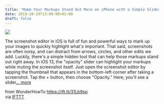 ```yaml
---
title: 'Make Your Markups Stand Out More on iPhone with a Simple Slider'
date: 2019-10-29T13:09:00+01:00
draft: false
---
```


[![](https://img.wonderhowto.com/img/51/73/63705689778653/0/make-your-markups-stand-out-more-iphone-with-simple-slider.1280x600.jpg)](https://ios.gadgethacks.com/how-to/make-your-markups-stand-out-more-iphone-with-simple-slider-0208159/)

The screenshot editor in iOS is full of fun and powerful ways to mark up your images to quickly highlight what's important. That said, screenshots are often noisy, and can distract from arrows, circles, and other edits we add. Luckily, there's a simple hidden tool that can help those markups stand out right away. In iOS 13, the "opacity" slider can highlight your markups while muting the screenshot itself. Just open the screenshot editor by tapping the thumbnail that appears in the bottom-left corner after taking a screenshot. Tap the + button, then choose "Opacity." Here, you'll see a slider[... more](https://ios.gadgethacks.com/how-to/make-your-markups-stand-out-more-iphone-with-simple-slider-0208159/)

  
  
from WonderHowTo https://ift.tt/31Lb9sp  
via [IFTTT](https://ifttt.com/?ref=da&site=blogger)